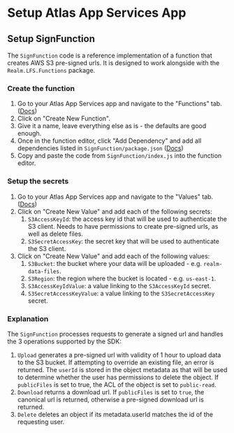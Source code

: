 # Setup Atlas App Services App

## Setup SignFunction

The `SignFunction` code is a reference implementation of a function that creates AWS S3 pre-signed urls. It is designed to work alongside with the `Realm.LFS.Functions` package.

### Create the function

1. Go to your Atlas App Services app and navigate to the "Functions" tab. ([Docs](https://www.mongodb.com/docs/atlas/app-services/functions/))
2. Click on "Create New Function".
3. Give it a name, leave everything else as is - the defaults are good enough.
4. Once in the function editor, click "Add Dependency" and add all dependencies listed in `SignFunction/package.json` ([Docs](https://www.mongodb.com/docs/atlas/app-services/functions/dependencies/))
5. Copy and paste the code from `SignFunction/index.js` into the function editor.

### Setup the secrets

1. Go to your Atlas App Services app and navigate to the "Values" tab. ([Docs](https://www.mongodb.com/docs/atlas/app-services/values-and-secrets/))
2. Click on "Create New Value" and add each of the following secrets:
    1. `S3AccessKeyId`: the access key id that will be used to authenticate the S3 client. Needs to have permissions to create pre-signed urls, as well as delete files.
    1. `S3SecretAccessKey`: the secret key that will be used to authenticate the S3 client.
3. Click on "Create New Value" and add each of the following values:
    1. `S3Bucket`: the bucket where your data will be uploaded - e.g. `realm-data-files`.
    2. `S3Region`: the region where the bucket is located - e.g. `us-east-1`.
    3. `S3AccessKeyIdValue`: a value linking to the `S3AccessKeyId` secret.
    4. `S3SecretAccessKeyValue`: a value linking to the `S3SecretAccessKey` secret.

### Explanation

The `SignFunction` processes requests to generate a signed url and handles the 3 operations supported by the SDK:
1. `Upload` generates a pre-signed url with validity of 1 hour to upload data to the S3 bucket. If attempting to override an existing file, an error is returned. The `userId` is stored in the object metadata as that will be used to determine whether the user has permissions to delete the object. If `publicFiles` is set to true, the ACL of the object is set to `public-read`.
2. `Download` returns a download url. If `publicFiles` is set to `true`, the canonical url is returned, otherwise a pre-signed download url is returned.
3. `Delete` deletes an object if its metadata.userId matches the id of the requesting user.